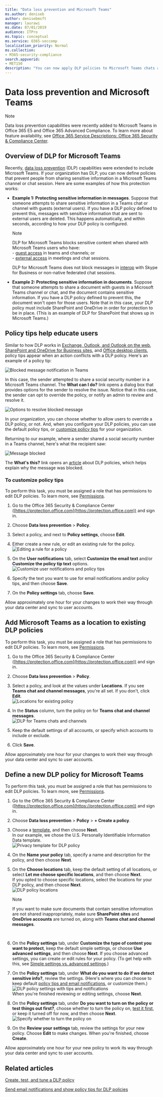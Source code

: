```yaml
---
title: "Data loss prevention and Microsoft Teams"
ms.author: deniseb
author: denisebmsft
manager: laurawi
ms.date: 07/01/2019
audience: ITPro
ms.topic: conceptual
ms.service: O365-seccomp
localization_priority: Normal
ms.collection: 
- M365-security-compliance
search.appverid: 
- MET150
description: "You can now apply DLP policies to Microsoft Teams chats and channels. Read this article to learn more about how it works."
---
```


# Data loss prevention and Microsoft Teams

> [!NOTE]
> Data loss prevention capabilities were recently added to Microsoft Teams in Office 365 E5 and Office 365 Advanced Compliance. To learn more about feature availability, see [Office 365 Service Descriptions: Office 365 Security & Compliance Center](https://docs.microsoft.com/office365/servicedescriptions/office-365-platform-service-description/office-365-securitycompliance-center).

## Overview of DLP for Microsoft Teams

Recently, [data loss prevention](data-loss-prevention-policies.md) (DLP) capabilities were extended to include Microsoft Teams. If your organization has DLP, you can now define policies that prevent people from sharing sensitive information in a Microsoft Teams channel or chat session. Here are some examples of how this protection works:

- **Example 1: Protecting sensitive information in messages**. Suppose that someone attempts to share sensitive information in a Teams chat or channel with guests (external users). If you have a DLP policy defined to prevent this, messages with sensitive information that are sent to external users are deleted. This happens automatically, and within seconds, according to how your DLP policy is configured.

    > [!NOTE]
    > DLP for Microsoft Teams blocks sensitive content when shared with Microsoft Teams users who have:<br/>- [guest access](https://docs.microsoft.com/MicrosoftTeams/guest-access) in teams and channels; or<br/>- [external access](https://docs.microsoft.com/MicrosoftTeams/manage-external-access) in meetings and chat sessions. <p>DLP for Microsoft Teams does not block messages in [interop](https://docs.microsoft.com/microsoftteams/teams-and-skypeforbusiness-coexistence-and-interoperability#interoperability-of-teams-and-skype-for-business) with Skype for Business or non-native federated chat sessions.

- **Example 2: Protecting sensitive information in documents**. Suppose that someone attempts to share a document with guests in a Microsoft Teams channel or chat, and the document contains sensitive information. If you have a DLP policy defined to prevent this, the document won't open for those users. Note that in this case, your DLP policy must include SharePoint and OneDrive in order for protection to be in place. (This is an example of DLP for SharePoint that shows up in Microsoft Teams.)

## Policy tips help educate users

Similar to how DLP works in [Exchange, Outlook, and Outlook on the web](data-loss-prevention-policies.md#policy-evaluation-in-exchange-online-outlook-and-outlook-on-the-web), [SharePoint and OneDrive for Business sites](data-loss-prevention-policies.md#policy-evaluation-in-onedrive-for-business-and-sharepoint-online-sites), and [Office desktop clients](data-loss-prevention-policies.md#policy-evaluation-in-the-office-desktop-programs), policy tips appear when an action conflicts with a DLP policy. Here's an example of a policy tip:

![Blocked message notification in Teams](media/dlp-teams-blockedmessage-notification.png)

In this case, the sender attempted to share a social security number in a Microsoft Teams channel. The **What can I do?** link opens a dialog box that provides options for the sender to resolve the issue. Notice that in this case, the sender can opt to override the policy, or notify an admin to review and resolve it.

![Options to resolve blocked message](media/dlp-teams-blockedmessage-possibleactions.png)

In your organization, you can choose whether to allow users to override a DLP policy, or not. And, when you configure your DLP policies, you can use the default policy tips, or [customize policy tips](#to-customize-policy-tips) for your organization. 

Returning to our example, where a sender shared a social security number in a Teams channel, here's what the recipient saw:

![Message blocked](media/dlp-teams-blockedmessage-notification-to-user.png)

The **What's this?** link opens an [article](data-loss-prevention-policies.md) about DLP policies, which helps explain why the message was blocked.

### To customize policy tips

To perform this task, you must be assigned a role that has permissions to edit DLP policies. To learn more, see [Permissions](data-loss-prevention-policies.md#permissions).

1. Go to the Office 365 Security & Compliance Center ([https://protection.office.com](https://protection.office.com)) and sign in.

2. Choose **Data loss prevention** > **Policy**. 

3. Select a policy, and next to **Policy settings**, choose **Edit**.

4. Either create a new rule, or edit an existing rule for the policy.<br/>![Editing a rule for a policy](media/dlp-teams-editrule.png)<br/>

5. On the **User notifications** tab, select **Customize the email text** and/or **Customize the policy tip text** options.<br/>![Customize user notifications and policy tips](media/dlp-teams-editrule-usernotifications.png)<br/>  

6. Specify the text you want to use for email notifications and/or policy tips, and then choose **Save**. 

7. On the **Policy settings** tab, choose **Save**.

Allow approximately one hour for your changes to work their way through your data center and sync to user accounts.
 
## Add Microsoft Teams as a location to existing DLP policies

To perform this task, you must be assigned a role that has permissions to edit DLP policies. To learn more, see [Permissions](data-loss-prevention-policies.md#permissions).

1. Go to the Office 365 Security & Compliance Center ([https://protection.office.com](https://protection.office.com)) and sign in.

2. Choose **Data loss prevention** > **Policy**. 

3. Select a policy, and look at the values under **Locations**. If you see **Teams chat and channel messages**, you're all set. If you don't, click **Edit**.<br/>![Locations for existing policy](media/dlp-teams-editexistingpolicy.png)<br/>

4. In the **Status** column, turn the policy on for **Teams chat and channel messages**.<br/>![DLP for Teams chats and channels](media/dlp-teams-addteamschatschannels.png)<br/>

5. Keep the default settings of all accounts, or specify which accounts to include or exclude.

6. Click **Save**.

Allow approximately one hour for your changes to work their way through your data center and sync to user accounts.

## Define a new DLP policy for Microsoft Teams

To perform this task, you must be assigned a role that has permissions to edit DLP policies. To learn more, see [Permissions](data-loss-prevention-policies.md#permissions).

1. Go to the Office 365 Security & Compliance Center ([https://protection.office.com](https://protection.office.com)) and sign in.

2. Choose **Data loss prevention** > **Policy** > **+ Create a policy**. 

3. Choose a [template](data-loss-prevention-policies.md#dlp-policy-templates), and then choose **Next**.<br/>In our example, we chose the U.S. Personally Identifiable Information Data template.<br/>![Privacy template for DLP policy](media/dlp-teams-createnewpolicy-template.png)<br/>

4. On the **Name your policy** tab, specify a name and description for the policy, and then choose **Next**. 

5. On the **Choose locations** tab, keep the default setting of all locations, or select **Let me choose specific locations**, and then choose **Next**.<br/>If you opted to choose specific locations, select the locations for your DLP policy, and then choose **Next**.<br/>![DLP policy locations](media/dlp-teams-selectlocationsnewpolicy.png)<br/>
    > [!NOTE]
    > If you want to make sure documents that contain sensitive information are not shared inappropriately, make sure **SharePoint sites** and **OneDrive accounts** are turned on, along with **Teams chat and channel messages**.
<br/>

6. On the **Policy settings** tab, under **Customize the type of content you want to protect**, keep the default simple settings, or choose **Use advanced settings**, and then choose **Next**. If you choose advanced settings, you can create or edit rules for your policy. (To get help with this, see [Simple settings vs. advanced settings](data-loss-prevention-policies.md#simple-settings-vs-advanced-settings).)

7.  On the **Policy settings** tab, under **What do you want to do if we detect sensitive info?**, review the settings. (Here's where you can choose to keep default [policy tips and email notifications](use-notifications-and-policy-tips.md), or customize them.)<br/>![DLP policy settings with tips and notifications](media/dlp-teams-policysettings-tipsemails.png)<br/>When you're finished reviewing or editing settings, choose **Next**.

8. On the **Policy settings** tab, under **Do you want to turn on the policy or test things out first?**, choose whether to turn the policy on, [test it first](data-loss-prevention-policies.md#roll-out-dlp-policies-gradually-with-test-mode), or keep it turned off for now, and then choose **Next**.<br/>![Specify whether to turn the policy on](media/dlp-teams-policysettings-turnonnow.png)<br/>

9. On the **Review your settings** tab, review the settings for your new policy. Choose **Edit** to make changes. When you're finished, choose **Create**. 

Allow approximately one hour for your new policy to work its way through your data center and sync to user accounts.

## Related articles

[Create, test, and tune a DLP policy](create-test-tune-dlp-policy.md)

[Send email notifications and show policy tips for DLP policies](use-notifications-and-policy-tips.md)
